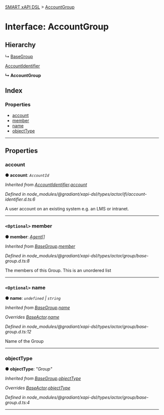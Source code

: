 [SMART xAPI DSL](../README.md) > [AccountGroup](../interfaces/accountgroup.md)

# Interface: AccountGroup

## Hierarchy

↳  [BaseGroup](basegroup.md)

 [AccountIdentifier](accountidentifier.md)

**↳ AccountGroup**

## Index

### Properties

* [account](accountgroup.md#account)
* [member](accountgroup.md#member)
* [name](accountgroup.md#name)
* [objectType](accountgroup.md#objecttype)

---

## Properties

<a id="account"></a>

###  account

**● account**: *`AccountId`*

*Inherited from [AccountIdentifier](accountidentifier.md).[account](accountidentifier.md#account)*

*Defined in node_modules/@gradiant/xapi-dsl/types/actor/ifi/account-identifier.d.ts:6*

A user account on an existing system e.g. an LMS or intranet.

___
<a id="member"></a>

### `<Optional>` member

**● member**: *[Agent](../#agent)[]*

*Inherited from [BaseGroup](basegroup.md).[member](basegroup.md#member)*

*Defined in node_modules/@gradiant/xapi-dsl/types/actor/group/base-group.d.ts:8*

The members of this Group. This is an unordered list

___
<a id="name"></a>

### `<Optional>` name

**● name**: *`undefined` \| `string`*

*Inherited from [BaseGroup](basegroup.md).[name](basegroup.md#name)*

*Overrides [BaseActor](baseactor.md).[name](baseactor.md#name)*

*Defined in node_modules/@gradiant/xapi-dsl/types/actor/group/base-group.d.ts:12*

Name of the Group

___
<a id="objecttype"></a>

###  objectType

**● objectType**: *"Group"*

*Inherited from [BaseGroup](basegroup.md).[objectType](basegroup.md#objecttype)*

*Overrides [BaseActor](baseactor.md).[objectType](baseactor.md#objecttype)*

*Defined in node_modules/@gradiant/xapi-dsl/types/actor/group/base-group.d.ts:4*

___

